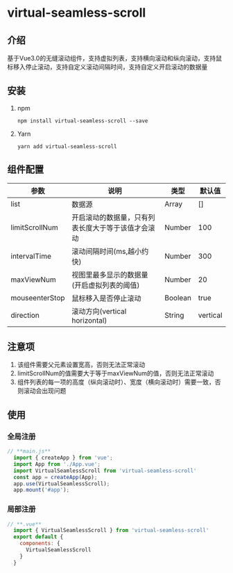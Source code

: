 # virtual-seamless-scroll

## 介绍
基于Vue3.0的无缝滚动组件，支持虚拟列表，支持横向滚动和纵向滚动，支持鼠标移入停止滚动，支持自定义滚动间隔时间，支持自定义开启滚动的数据量
## 安装
1. npm
    ```
    npm install virtual-seamless-scroll --save
    ```
2. Yarn
    ```
    yarn add virtual-seamless-scroll
    ```
## 组件配置
| 参数 | 说明                        | 类型      | 默认值       |
| --- |---------------------------|---------|-----------|
| list | 数据源                       | Array   | []        |
| limitScrollNum | 开启滚动的数据量，只有列表长度大于等于该值才会滚动 | Number  | 100       |
| intervalTime | 滚动间隔时间(ms,越小约快)           | Number  | 300       |
| maxViewNum | 视图里最多显示的数据量(开启虚拟列表的阈值)    | Number  | 20        |
| mouseenterStop | 鼠标移入是否停止滚动                | Boolean | true      |
| direction | 滚动方向(vertical horizontal)                    | String  | vertical  |
## 注意项
1. 该组件需要父元素设置宽高，否则无法正常滚动
2. limitScrollNum的值需要大于等于maxViewNum的值，否则无法正常滚动
3. 组件列表的每一项的高度（纵向滚动时）、宽度（横向滚动时）需要一致，否则滚动会出现问题
## 使用
### 全局注册
```javascript
// **main.js**
  import { createApp } from 'vue';
  import App from './App.vue';
  import VirtualSeamlessScroll from 'virtual-seamless-scroll'
  const app = createApp(App);
  app.use(VirtualSeamlessScroll);
  app.mount('#app');
```
### 局部注册
```javascript
// **.vue**
  import { VirtualSeamlessScroll } from 'virtual-seamless-scroll'
  export default {
    components: {
      VirtualSeamlessScroll
    }
  }
```
